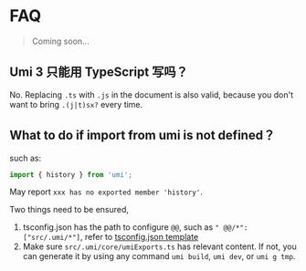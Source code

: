 # FAQ


> Coming soon... 

## Umi 3 只能用 TypeScript 写吗？

No. Replacing `.ts` with `.js` in the document is also valid, because you don't want to bring `.(j|t)sx?` every time.

## What to do if import from umi is not defined？

such as:

```js
import { history } from 'umi';
```

May report `xxx has no exported member 'history'`.

Two things need to be ensured,

1. tsconfig.json has the path to configure `@@`, such as `" @@/*": ["src/.umi/*"]`, refer to [tsconfig.json template](https://github.com/umijs/umi/blob/master/packages/create-umi-app/templates/AppGenerator/tsconfig.json)
2. Make sure `src/.umi/core/umiExports.ts` has relevant content. If not, you can generate it by using any command `umi build`, `umi dev`, or `umi g tmp`.
